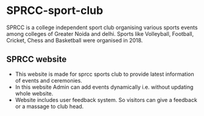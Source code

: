 # SPRCC-sport-club

SPRCC is a college independent sport club organising various sports events among colleges of Greater Noida and delhi.
Sports like Volleyball, Football, Cricket, Chess and Basketball were organised in 2018.

## SPRCC website

* This website is made for sprcc sports club to provide latest information of events and ceremonies. 
* In this website Admin can add events dynamically i.e. without updating whole website. 
* Website includes user feedback system. So visitors can give a feedback or a massage to club head.
